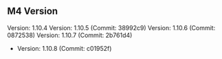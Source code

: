 ## M4 Version

Version: 1.10.4
Version: 1.10.5 (Commit: 38992c9)
Version: 1.10.6 (Commit: 0872538)
Version: 1.10.7 (Commit: 2b761d4)
* Version: 1.10.8 (Commit: c01952f)
